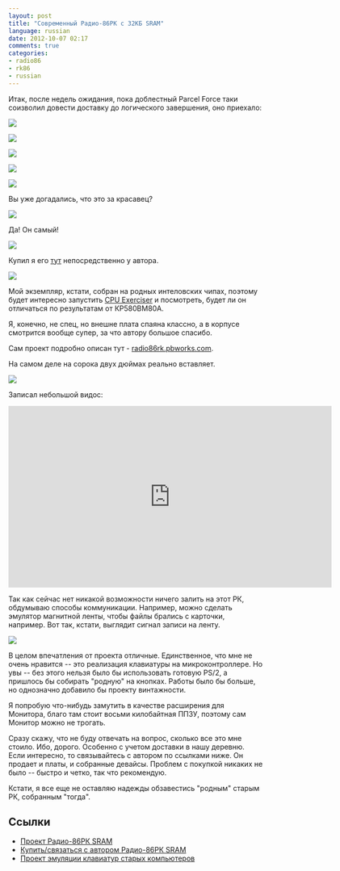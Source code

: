 ```yaml
---
layout: post
title: "Современный Радио-86РК c 32КБ SRAM"
language: russian
date: 2012-10-07 02:17
comments: true
categories: 
- radio86
- rk86
- russian
---
```

Итак, после недель ожидания, пока доблестный Parcel Force таки соизволил
довести доставку до логического завершения, оно приехало:

![](/images/blog/rk86/sram/IMG_1040.JPG)

![](/images/blog/rk86/sram/IMG_1042.JPG)

![](/images/blog/rk86/sram/IMG_1043.JPG)

![](/images/blog/rk86/sram/IMG_1044.JPG)

![](/images/blog/rk86/sram/IMG_1045.JPG)

Вы уже догадались, что это за красавец?

![](/images/blog/rk86/sram/IMG_1046.JPG)

Да! Он самый!

![](/images/blog/rk86/sram/IMG_1047.JPG)

Купил я его [тут][Купить РК SRAM] непосредственно у автора.

![](/images/blog/rk86/sram/radio-86rk-sram-complete.jpg)

Мой экземпляр, кстати, собран на родных интеловских чипах, поэтому будет
интересно запустить [CPU Exerciser][] и посмотреть, будет ли он отличаться по
результатам от КР580ВМ80A. 

Я, конечно, не спец, но внешне плата спаяна классно, а в корпусе смотрится
вообще супер, за что автору большое спасибо.

[CPU Exerciser]: http://www.idb.me.uk/sunhillow/8080.html

Сам проект подробно описан тут - [radio86rk.pbworks.com][Проект РК SRAM].

[Проект РК SRAM]: http://radio86rk.pbworks.com/
[Купить РК SRAM]: http://zx-pk.ru/market/viewtopic.php?t=224

На самом деле на сорока двух дюймах реально вставляет.

![](/images/blog/rk86/sram/IMG_1048.JPG)

Записал небольшой видос:

<iframe width="640" height="360" src="http://www.youtube.com/embed/IP6sA-dAnmU" frameborder="0" allowfullscreen></iframe>

Так как сейчас нет никакой возможности ничего залить на этот РК, обдумываю
способы коммуникации. Например, можно сделать эмулятор магнитной ленты, чтобы
файлы брались с карточки, например. Вот так, кстати, выглядит сигнал записи
на ленту.

![](/images/blog/rk86/sram/radio-86rk-tapeout.png)

В целом впечатления от проекта отличные. Единственное, что мне не очень
нравится -- это реализация клавиатуры на микроконтроллере. Но увы -- без
этого нельзя было бы использовать готовую PS/2, а пришлось бы собирать
"родную" на кнопках. Работы было бы больше, но однозначно добавило бы
проекту винтажности.

Я попробую что-нибудь замутить в качестве расширения для Монитора, благо
там стоит восьми килобайтная ППЗУ, поэтому сам Монитор можно не трогать.

Сразу скажу, что не буду отвечать на вопрос, сколько все это мне стоило. Ибо,
дорого. Особенно с учетом доставки в нашу деревню. Если интересно, то
связывайтесь с автором по ссылками ниже. Он продает и платы, и собранные
девайсы. Проблем с покупкой никаких не было -- быстро и четко, так что 
рекомендую.

Кстати, я все еще не оставляю надежды обзавестись "родным" старым РК, 
собранным "тогда".

Ссылки
------

* [Проект Радио-86РК SRAM][Проект РК SRAM]
* [Купить/связаться с автором Радио-86РК SRAM][Купить РК SRAM]
* [Проект эмуляции клавиатур старых компьютеров][Клавиатура caro]

[Клавиатура caro]: http://zx.pk.ru/showthread.php?t=9294